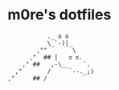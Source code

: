 # m0re's dotfiles
```
           ._ o o
           \_`-)|_
        ,""       \
      ,"  ## |   ಠ ಠ.
    ," ##   ,-\__    `.
  ,"       /     `--._;)
,"     ## /
```
